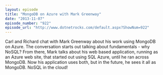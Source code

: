 ```yaml
---
layout: episode
title: "MongoDB on Azure with Mark Greenway"
date: "2013-11-07"
episode_number: "922"
episode_url: "http://www.dotnetrocks.com/default.aspx?ShowNum=922"
---
```


Carl and Richard chat with Mark Greenway about his work using MongoDB on Azure. The conversation starts out talking about fundamentals - why NoSQL? From there, Mark talks about his web based application, running as an Azure web site, that started out using SQL Azure, until he ran across MongoDB. Now his application uses both, but in the future, he sees it all as MongoDB. NoSQL in the cloud!
